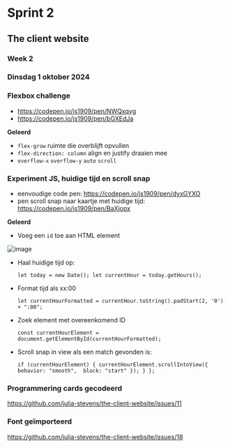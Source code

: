 # Sprint 2
## The client website

### Week 2
### Dinsdag 1 oktober 2024

### Flexbox challenge
* https://codepen.io/js1909/pen/NWQxqvg
* https://codepen.io/js1909/pen/bGXEdJa

**Geleerd**
* `flex-grow` ruimte die overblijft opvullen 
* `flex-direction: column` align en justify draaien mee
* `overflow-x` `overflow-y` `auto` `scroll`

### Experiment JS, huidige tijd en scroll snap 
* eenvoudige code pen: https://codepen.io/js1909/pen/dyxGYXO
* pen scroll snap naar kaartje met huidige tijd: https://codepen.io/js1909/pen/BaXjopx

**Geleerd**
* Voeg een `id` toe aan HTML element

![image](https://github.com/user-attachments/assets/2e08d21e-fa22-4edf-b85e-9e709c2817fc)

* Haal huidige tijd op: 

  `let today = new Date();
  let currentHour = today.getHours();`

* Format tijd als xx:00
  
  `let currentHourFormatted = currentHour.toString().padStart(2, '0') + ":00";`

* Zoek element met overeenkomend ID

  `const currentHourElement = document.getElementById(currentHourFormatted);`

* Scroll snap in view als een match gevonden is: 

  `if (currentHourElement) {
    currentHourElement.scrollIntoView({
      behavior: "smooth", 
      block: "start"
    });
  }
};`

### Programmering cards gecodeerd
https://github.com/julia-stevens/the-client-website/issues/11

### Font geïmporteerd
https://github.com/julia-stevens/the-client-website/issues/18
